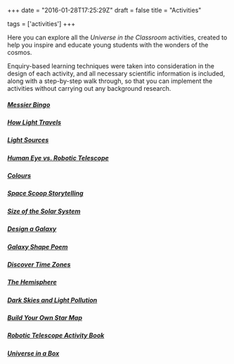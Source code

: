 +++
date = "2016-01-28T17:25:29Z"
draft = false
title = "Activities"

tags = ['activities']
+++

Here you can explore all the *Universe in the Classroom* activities, created to help you inspire and educate young students with the wonders of the cosmos.

Enquiry-based learning techniques were taken into consideration in the design of each activity, and all necessary scientific information is included, along with a step-by-step walk through, so that you can implement the activities without carrying out any background research.

##### [Messier Bingo](/messier-bingo/)

##### [How Light Travels](/how-light-travels/)

##### [Light Sources](/lightsources/)

##### [Human Eye vs. Robotic Telescope](/eyevstelescope/)

##### [Colours](/colours/)

##### [Space Scoop Storytelling](/storytelling/)

##### [Size of the Solar System](/solar-system-scale/)

##### [Design a Galaxy](/galaxy-design/)

##### [Galaxy Shape Poem](/galaxypoem/)

##### [Discover Time Zones](/time-zones/)

##### [The Hemisphere](hemispheres/)

##### [Dark Skies and Light Pollution](/darkskies/)

##### [Build Your Own Star Map](/planisphere/)

##### [Robotic Telescope Activity Book](RTFW_activitybook)

##### [Universe in a Box](/universe-in-a-box/)


